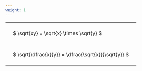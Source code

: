 ```yaml
---
weight: 1
---
```


<style type="text/css">
#T_0f6ac th.col_heading {
  text-align: left;
  font-size: 1em;
}
#T_0f6ac td {
  text-align: left;
  font-size: 1em;
  padding: 1.5em;
}
</style>
<table id="T_0f6ac">
  <thead>
  </thead>
  <tbody>
    <tr>
      <td id="T_0f6ac_row0_col0" class="data row0 col0" >$ \sqrt{xy} = \sqrt{x} \times \sqrt{y} $</td>
    </tr>
    <tr>
      <td id="T_0f6ac_row1_col0" class="data row1 col0" >$ \sqrt{\dfrac{x}{y}} = \dfrac{\sqrt{x}}{\sqrt{y}} $</td>
    </tr>
  </tbody>
</table>
